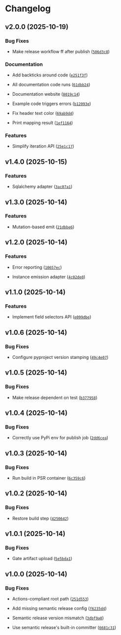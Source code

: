# Changelog

<!-- version list -->

## v2.0.0 (2025-10-19)

### Bug Fixes

- Make release workflow ff after publish
  ([`506d3c8`](https://github.com/Promptly-Technologies-LLC/etielle/commit/506d3c86390bbac20cb36ef7fcbbd0b6d97a3b30))

### Documentation

- Add backticks around code
  ([`e251f3f`](https://github.com/Promptly-Technologies-LLC/etielle/commit/e251f3f5c24b6f9965b20a3fc006224e60b0fab0))

- All documentation code runs
  ([`61dbb24`](https://github.com/Promptly-Technologies-LLC/etielle/commit/61dbb245bdff603dd37b9240e7e0ec74a2241229))

- Documentation website
  ([`8019c14`](https://github.com/Promptly-Technologies-LLC/etielle/commit/8019c1489f710f70fcafdf08c723a1a9929d840d))

- Example code triggers errors
  ([`b12093e`](https://github.com/Promptly-Technologies-LLC/etielle/commit/b12093ef19389e5663785a460f082aa8c2e861fd))

- Fix header text color
  ([`69ab9d4`](https://github.com/Promptly-Technologies-LLC/etielle/commit/69ab9d44e73725c5482e9132259aba836a86b88a))

- Print mapping result
  ([`1ef1164`](https://github.com/Promptly-Technologies-LLC/etielle/commit/1ef1164a844a2045163be515175da3a3b61de645))

### Features

- Simplify iteration API
  ([`25e1c17`](https://github.com/Promptly-Technologies-LLC/etielle/commit/25e1c177ef497880f912b5c9770e01718298138d))


## v1.4.0 (2025-10-15)

### Features

- Sqlalchemy adapter
  ([`3ac07a1`](https://github.com/Promptly-Technologies-LLC/etielle/commit/3ac07a135d487d842552788d032dcbf0cf86757e))


## v1.3.0 (2025-10-14)

### Features

- Mutation-based emit
  ([`21dbbe6`](https://github.com/Promptly-Technologies-LLC/etielle/commit/21dbbe60c4feae493eec00c675dc0f698069d969))


## v1.2.0 (2025-10-14)

### Features

- Error reporting
  ([`10657ec`](https://github.com/Promptly-Technologies-LLC/etielle/commit/10657ec161b6f09c8b95e5f4ae952d8f2bd70f39))

- Instance emission adapter
  ([`4c02de0`](https://github.com/Promptly-Technologies-LLC/etielle/commit/4c02de0a87fae2309f8c4e3e0662452c31f338ca))


## v1.1.0 (2025-10-14)

### Features

- Implement field selectors API
  ([`e099dbe`](https://github.com/Promptly-Technologies-LLC/etielle/commit/e099dbe9dda503fc745370dcfe9850918641ac35))


## v1.0.6 (2025-10-14)

### Bug Fixes

- Configure pyproject version stamping
  ([`49c4e07`](https://github.com/Promptly-Technologies-LLC/etielle/commit/49c4e07af4cf72c446c3847399abe776e515ab85))


## v1.0.5 (2025-10-14)

### Bug Fixes

- Make release dependent on test
  ([`b377958`](https://github.com/Promptly-Technologies-LLC/etielle/commit/b37795886a41674c677bc13e2df676fe42effc6f))


## v1.0.4 (2025-10-14)

### Bug Fixes

- Correctly use PyPi env for publish job
  ([`2dd6cea`](https://github.com/Promptly-Technologies-LLC/etielle/commit/2dd6cea8ff3fd99a5ac64d627721bcdac394750a))


## v1.0.3 (2025-10-14)

### Bug Fixes

- Run build in PSR container
  ([`6c359c6`](https://github.com/Promptly-Technologies-LLC/etielle/commit/6c359c6bc281118068fe1b41a6f5e8db4d8cad87))


## v1.0.2 (2025-10-14)

### Bug Fixes

- Restore build step
  ([`4250642`](https://github.com/Promptly-Technologies-LLC/etielle/commit/42506424365d86a321acc044e0363840da0dc6f3))


## v1.0.1 (2025-10-14)

### Bug Fixes

- Gate artifact upload
  ([`5e5bda1`](https://github.com/Promptly-Technologies-LLC/etielle/commit/5e5bda1ee36397b3913ab3a1cbc58b28e5d3f458))


## v1.0.0 (2025-10-14)

### Bug Fixes

- Actions-compliant root path
  ([`251d553`](https://github.com/Promptly-Technologies-LLC/etielle/commit/251d5530f61aaef988f0ed23bcf312e85f3a822c))

- Add missing semantic release config
  ([`f6235d4`](https://github.com/Promptly-Technologies-LLC/etielle/commit/f6235d449d76a8ae9d6788d494f08d44a612fd10))

- Semantic release version mismatch
  ([`3dbf9a0`](https://github.com/Promptly-Technologies-LLC/etielle/commit/3dbf9a0559a47e59efbf23d9ed4a935422283647))

- Use semantic release's built-in committer
  ([`6681c31`](https://github.com/Promptly-Technologies-LLC/etielle/commit/6681c31c30c29f835998ec1a77d39d752e64c52a))
